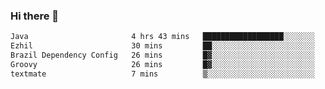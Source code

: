### Hi there 👋

<!--START_SECTION:waka-->

```txt
Java                       4 hrs 43 mins   ██████████████████░░░░░░░   71.70 %
Ezhil                      30 mins         ██░░░░░░░░░░░░░░░░░░░░░░░   07.71 %
Brazil Dependency Config   26 mins         █▓░░░░░░░░░░░░░░░░░░░░░░░   06.70 %
Groovy                     26 mins         █▓░░░░░░░░░░░░░░░░░░░░░░░   06.64 %
textmate                   7 mins          ▒░░░░░░░░░░░░░░░░░░░░░░░░   01.83 %
```

<!--END_SECTION:waka-->

<!--
**jerry-shao/jerry-shao** is a ✨ _special_ ✨ repository because its `README.md` (this file) appears on your GitHub profile.

Here are some ideas to get you started:

- 🔭 I’m currently working on ...
- 🌱 I’m currently learning ...
- 👯 I’m looking to collaborate on ...
- 🤔 I’m looking for help with ...
- 💬 Ask me about ...
- 📫 How to reach me: ...
- 😄 Pronouns: ...
- ⚡ Fun fact: ...
-->
